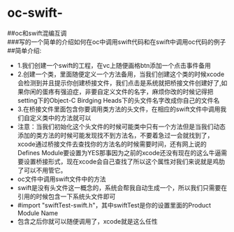 # oc-swift-
##oc和swift混编互调<br>
###写的一个简单的介绍如何在oc中调用swift代码和在swift中调用oc代码的例子<br>
##简单介绍:<br>
* 1.我们创建一个swift的工程，在vc上随便画格btn添加一个点击事件备用<br>
* 2.创建一个类，里面随便定义一个方法备用，当我们创建这个类的时候xcode会检测到并且提示你创建桥接文件，我们点击是系统就把桥接文件创建好了,如果你闲的蛋疼有强迫症，非要自定义文件的名字，麻烦你改的时候记得把setting下的Object-C Birdging Heads下的头文件名字改成你自己的文件名
* 3.在桥接文件里面包含你要调用类方法的头文件，在相应的swift文件中调用我们自定义类中的方法就可以
* 注意：当我们初始化这个头文件的时候可能类中只有一个方法但是当我们动态添加的类方法的时候可能发现找不到方法名，不要着急过一会就找到了，xcode通过桥接文件去查找你的方法名的时候需要时间，还有网上说的Defines Module要设置为YES那事因为之前的xcode还没有现在的这么牛逼需要设置桥接形式，现在xcode会自己查找了所以这个属性对我们来说就是鸡肋了可以不用管它。
* oc文件中调用swift文件中的方法
* swift是没有头文件这一概念的，系统会帮我自动生成一个，所以我们只需要在引用的时候包含一下系统头文件即可
* #import "swiftTest-swift.h"，其中swiftTest是你的设置里面的Product Module Name
* 包含之后你就可以随便调用了，xcode就是这么任性
